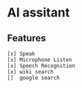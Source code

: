 # AI assitant

## Features
    [x] Speak
    [x] Microphone Listen
    [x] Speech Recognition
    [x] wiki search
    []  google search

